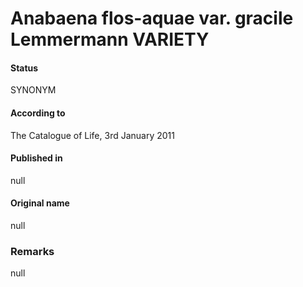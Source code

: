 # Anabaena flos-aquae var. gracile Lemmermann VARIETY

#### Status
SYNONYM

#### According to
The Catalogue of Life, 3rd January 2011

#### Published in
null

#### Original name
null

### Remarks
null